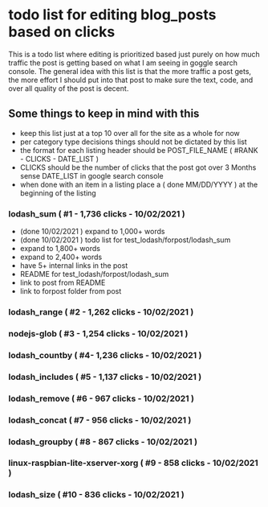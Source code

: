 # todo list for editing blog_posts based on clicks

This is a todo list where editing is prioritized based just purely on how much traffic the post is getting based on what I am seeing in goggle search console. The general idea with this list is that the more traffic a post gets, the more effort I should put into that post to make sure the text, code, and over all quality of the post is decent.

## Some things to keep in mind with this

* keep this list just at a top 10 over all for the site as a whole for now
* per category type decisions things should not be dictated by this list
* the format for each listing header should be POST_FILE_NAME ( #RANK - CLICKS - DATE_LIST )
* CLICKS should be the number of clicks that the post got over 3 Months sense DATE_LIST in google search console
* when done with an item in a listing place a ( done MM/DD/YYYY ) at the beginning of the listing

### lodash_sum ( #1 - 1,736 clicks - 10/02/2021 )
* (done 10/02/2021 ) expand to 1,000+ words
* (done 10/02/2021 ) todo list for test_lodash/forpost/lodash_sum
* expand to 1,800+ words
* expand to 2,400+ words
* have 5+ internal links in the post
* README for test_lodash/forpost/lodash_sum
* link to post from README
* link to forpost folder from post

### lodash_range ( #2 - 1,262 clicks - 10/02/2021 )

### nodejs-glob ( #3 - 1,254 clicks - 10/02/2021 )

### lodash_countby ( #4- 1,236 clicks - 10/02/2021 )

### lodash_includes ( #5 - 1,137 clicks - 10/02/2021 )

### lodash_remove ( #6 - 967 clicks - 10/02/2021 )

### lodash_concat ( #7 - 956 clicks - 10/02/2021 )

### lodash_groupby ( #8 - 867 clicks - 10/02/2021 )

### linux-raspbian-lite-xserver-xorg ( #9 - 858 clicks - 10/02/2021 )

### lodash_size ( #10 - 836 clicks - 10/02/2021 )